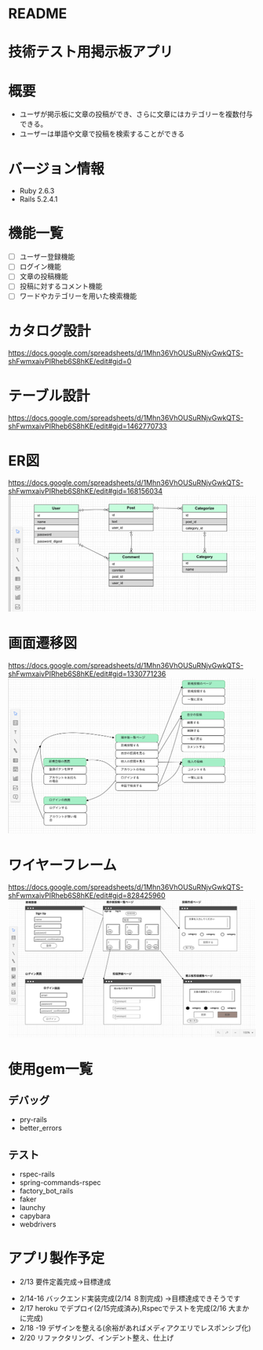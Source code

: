 # README

# 技術テスト用掲示板アプリ

# 概要
* ユーザが掲示板に文章の投稿ができ、さらに文章にはカテゴリーを複数付与できる。
* ユーザーは単語や文章で投稿を検索することができる

# バージョン情報
* Ruby 2.6.3
* Rails 5.2.4.1

# 機能一覧
- [ ] ユーザー登録機能
- [ ] ログイン機能
- [ ] 文章の投稿機能
- [ ] 投稿に対するコメント機能
- [ ] ワードやカテゴリーを用いた検索機能

# カタログ設計
https://docs.google.com/spreadsheets/d/1Mhn36VhOUSuRNjvGwkQTS-shFwmxaivPIRheb6S8hKE/edit#gid=0
# テーブル設計
https://docs.google.com/spreadsheets/d/1Mhn36VhOUSuRNjvGwkQTS-shFwmxaivPIRheb6S8hKE/edit#gid=1462770733
# ER図
https://docs.google.com/spreadsheets/d/1Mhn36VhOUSuRNjvGwkQTS-shFwmxaivPIRheb6S8hKE/edit#gid=168156034
![ER図](app/assets/images/er.png)
# 画面遷移図
https://docs.google.com/spreadsheets/d/1Mhn36VhOUSuRNjvGwkQTS-shFwmxaivPIRheb6S8hKE/edit#gid=1330771236
![画面繊維図](app/assets/images/screen.png)
# ワイヤーフレーム
https://docs.google.com/spreadsheets/d/1Mhn36VhOUSuRNjvGwkQTS-shFwmxaivPIRheb6S8hKE/edit#gid=828425960
![ワイヤーフレーム図](app/assets/images/wireframe.png)

# 使用gem一覧

## デバッグ
* pry-rails
* better_errors
## テスト
* rspec-rails
* spring-commands-rspec
* factory_bot_rails
* faker
* launchy
* capybara
* webdrivers

# アプリ製作予定
+ 2/13 要件定義完成→目標達成
* 2/14-16 バックエンド実装完成(2/14 ８割完成) →目標達成できそうです
* 2/17  heroku でデプロイ(2/15完成済み),Rspecでテストを完成(2/16 大まかに完成)
* 2/18 -19 デザインを整える(余裕があればメディアクエリでレスポンシブ化)
* 2/20 リファクタリング、インデント整え、仕上げ
